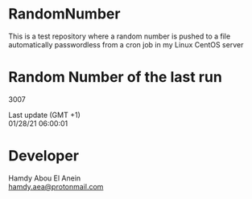 # RandomNumber    
This is a test repository where a random number is pushed to a file automatically passwordless from a cron job in my Linux CentOS server    
# Random Number of the last run   
3007
      
Last update (GMT +1)    
01/28/21 06:00:01
# Developer    
Hamdy Abou El Anein   
hamdy.aea@protonmail.com
